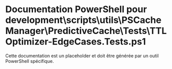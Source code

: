 # Documentation PowerShell pour development\scripts\utils\PSCacheManager\PredictiveCache\Tests\TTLOptimizer-EdgeCases.Tests.ps1

Cette documentation est un placeholder et doit être générée par un outil PowerShell spécifique.

